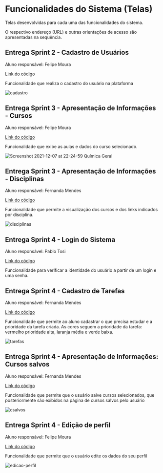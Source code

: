 # Funcionalidades do Sistema (Telas) 

Telas desenvolvidas para cada uma das funcionalidades do sistema. 

O respectivo endereço (URL) e outras orientações de acesso são apresentadas na sequência.

## Entrega Sprint 2 - Cadastro de Usuários

Aluno responsável: Felipe Moura

[Link do código](https://sprint-2-cadastro-usuario.felipem5.repl.co/)

Funcionalidade que realiza o cadastro do usuário na plataforma

![cadastro](https://user-images.githubusercontent.com/89420917/145132509-eb97f499-1223-4c04-a454-9c925a7dff2e.jpeg)


## Entrega Sprint 3 - Apresentação de Informações - Cursos

Aluno responsável: Felipe Moura

[Link do código](https://github.com/ICEI-PUC-Minas-PPLCC-TI/tiaw-ppl-cc-m-20212-aulas-particulares-01/blob/master/Codigo/scripts/scriptCurso.js)

Funcionalidade que exibe as aulas e dados do curso selecionado. 

![Screenshot 2021-12-07 at 22-24-59 Química Geral](https://user-images.githubusercontent.com/89420917/145132531-7d647045-caef-479c-9131-bb5a4f6a45bb.png)


## Entrega Sprint 3 - Apresentação de Informações - Disciplinas

Aluno responsável: Fernanda Mendes

[Link do código](https://replit.com/@FernandaMendes1/Sprint03-Fernanda-Mendes?v=1)

Funcionalidade que permite a visualização dos cursos e dos links indicados por disciplina.

![disciplinas](https://user-images.githubusercontent.com/89420917/145132622-c5de2fec-87fb-4607-a87b-6ac40e2fb2b7.png)


## Entrega Sprint 4 - Login do Sistema

Aluno responsável: Pablo Tosi

[Link do código](https://github.com/ICEI-PUC-Minas-PPLCC-TI/tiaw-ppl-cc-m-20212-aulas-particulares-01/blob/master/Codigo/scripts/login.js)

Funcionalidade para verificar a identidade do usuário a partir de um login e uma senha.

## Entrega Sprint 4 - Cadastro de Tarefas

Aluno responsável: Fernanda Mendes

[Link do código](https://replit.com/@FernandaMendes1/cadastro-de-tarefas?v=1)

Funcionalidade que permite ao aluno cadastrar o que precisa estudar e a prioridade da tarefa criada. As cores seguem a prioridade da tarefa: vermelho prioridade alta, laranja média e verde baixa.

![tarefas](https://user-images.githubusercontent.com/89420917/145133369-f246aef8-bbb2-4cc3-a749-06f48b9e4963.png)


## Entrega Sprint 4 - Apresentação de Informações: Cursos salvos

Aluno responsável: Fernanda Mendes

[Link do código](https://github.com/ICEI-PUC-Minas-PPLCC-TI/tiaw-ppl-cc-m-20212-aulas-particulares-01/blob/master/Codigo/scripts/salvarCurso.js)

Funcionalidade que permite que o usuário salve cursos selecionados, que posteriormente são exibidos na página de cursos salvos pelo usuário

![csalvos](https://user-images.githubusercontent.com/89420917/145501588-7883a855-1672-4586-8913-e0bc059378e6.png)

## Entrega Sprint 4 - Edição de perfil

Aluno responsável: Felipe Moura

[Link do código](https://github.com/ICEI-PUC-Minas-PPLCC-TI/tiaw-ppl-cc-m-20212-aulas-particulares-01/blob/master/Codigo/scripts/perfil.js)

Funcionalidade que permite que o usuário edite os dados do seu perfil

![edicao-perfil](https://user-images.githubusercontent.com/89420917/145683211-d1bbaacc-a561-4aaf-aa1f-260d072d9602.png)


